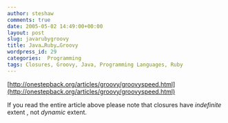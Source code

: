 ```yaml
---
author: steshaw
comments: true
date: 2005-05-02 14:49:00+00:00
layout: post
slug: javarubygroovy
title: Java…Ruby…Groovy
wordpress_id: 29
categories:  Programming
tags: Closures, Groovy, Java, Programming Languages, Ruby
---
```


[http://onestepback.org/articles/groovy/groovyspeed.html](http://onestepback.org/articles/groovy/groovyspeed.html)

If you read the entire article above please note that closures have *indefinite* extent , not *dynamic* extent.
